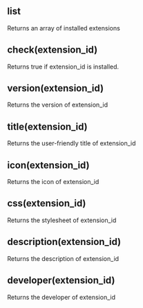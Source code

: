 ## list
Returns an array of installed extensions

## check(extension_id)
Returns true if extension_id is installed.

## version(extension_id)
Returns the version of extension_id

## title(extension_id)
Returns the user-friendly title of extension_id

## icon(extension_id)
Returns the icon of extension_id

## css(extension_id)
Returns the stylesheet of extension_id

## description(extension_id)
Returns the description of extension_id

## developer(extension_id)
Returns the developer of extension_id